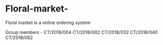 # Floral-market-
Floral market  is a online ordering system

Group members - CT/2018/004
                CT/2018/002
                CT/2018/032
                CT/2018/040
                CT/2018/062
